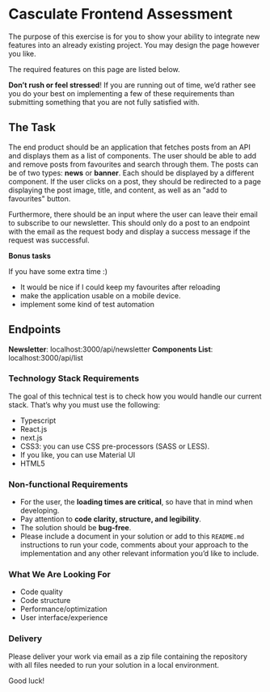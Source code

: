 # Casculate Frontend Assessment

The purpose of this exercise is for you to show your ability to integrate new features into an already existing project. You may design the page however you like.

The required features on this page are listed below.

**Don’t rush or feel stressed**! If you are running out of time, we’d rather see you do your best on implementing a few of these requirements than submitting something that you are not fully satisfied with.

## The Task

The end product should be an application that fetches posts from an API and displays them as a list of components. The user should be able to add and remove posts from favourites and search through them. The posts can be of two types: **news** or **banner**. Each should be displayed by a different component. If the user clicks on a post, they should be redirected to a page displaying the post image, title, and content, as well as an "add to favourites" button. 

Furthermore, there should be an input where the user can leave their email to subscribe to our newsletter. This should only do a post to an endpoint with the email as the request body and display a success message if the request was successful.

**Bonus tasks**

If you have some extra time :)
* It would be nice if I could keep my favourites after reloading 
* make the application usable on a mobile device. 
* implement some kind of test automation

## Endpoints
**Newsletter**: localhost:3000/api/newsletter
**Components List**: localhost:3000/api/list

### Technology Stack Requirements

The goal of this technical test is to check how you would handle our current stack. That’s why you must use the following:

- Typescript
- React.js
- next.js
- CSS3: you can use CSS pre-processors (SASS or LESS).
- If you like, you can use Material UI
- HTML5

### Non-functional Requirements

- For the user, the **loading times are critical**, so have that in mind when developing.
- Pay attention to **code clarity, structure, and legibility**.
- The solution should be **bug-free**.
- Please include a document in your solution or add to this `README.md` instructions to run your code, comments about your approach to the implementation and any other relevant information you’d like to include.

### What We Are Looking For

- Code quality
- Code structure
- Performance/optimization
- User interface/experience

### Delivery

Please deliver your work via email as a zip file containing the repository with all files needed to run your solution in a local environment.

Good luck!
